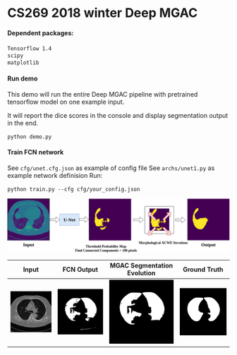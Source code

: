 # CS269 2018 winter Deep MGAC

#### Dependent packages:
```
Tensorflow 1.4
scipy
matplotlib
```

#### Run demo
This demo will run the entire Deep MGAC pipeline with pretrained tensorflow model on one example input.

It will report the dice scores in the console and display segmentation output in the end.
```angular2html
python demo.py
```

#### Train FCN network
See `cfg/unet.cfg.json` as example of config file
See `archs/unet1.py` as example network definision
Run:
```angular2html
python train.py --cfg cfg/your_config.json
``` 

![](demo/figures/deep-levelset-pipeline.png)


|Input|FCN Output| MGAC Segmentation Evolution| Ground Truth |
|-|-|-|-|
|![](demo/figures/input.png)|![](demo/figures/4_nn_mask.png)|![](demo/figures/4_evo.gif) | ![](demo/figures/4_mask.png)
